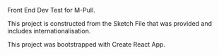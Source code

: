 Front End Dev Test for M-Pull.

This project is constructed from the Sketch File that was provided and includes internationalisation.

This project was bootstrapped with Create React App.
